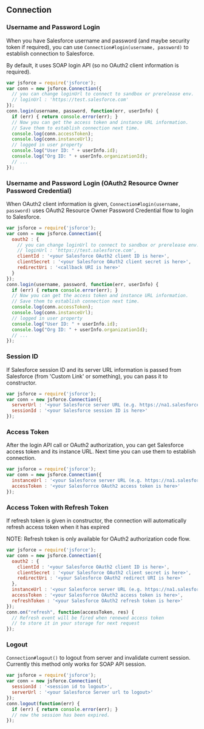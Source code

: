 ---
---

## Connection

### Username and Password Login

When you have Salesforce username and password (and maybe security token if required),
you can use `Connection#login(username, password)` to establish connection to Salesforce.

By default, it uses SOAP login API (so no OAuth2 client information is required).

```javascript
var jsforce = require('jsforce');
var conn = new jsforce.Connection({
  // you can change loginUrl to connect to sandbox or prerelease env.
  // loginUrl : 'https://test.salesforce.com'
});
conn.login(username, password, function(err, userInfo) {
  if (err) { return console.error(err); }
  // Now you can get the access token and instance URL information.
  // Save them to establish connection next time.
  console.log(conn.accessToken);
  console.log(conn.instanceUrl);
  // logged in user property
  console.log("User ID: " + userInfo.id);
  console.log("Org ID: " + userInfo.organizationId);
  // ...
});
```

### Username and Password Login (OAuth2 Resource Owner Password Credential)

When OAuth2 client information is given, `Connection#login(username, password)` uses OAuth2 Resource Owner Password Credential flow to login to Salesforce.

```javascript
var jsforce = require('jsforce');
var conn = new jsforce.Connection({
  oauth2 : {
    // you can change loginUrl to connect to sandbox or prerelease env.
    // loginUrl : 'https://test.salesforce.com',
    clientId : '<your Salesforce OAuth2 client ID is here>',
    clientSecret : '<your Salesforce OAuth2 client secret is here>',
    redirectUri : '<callback URI is here>'
  }
});
conn.login(username, password, function(err, userInfo) {
  if (err) { return console.error(err); }
  // Now you can get the access token and instance URL information.
  // Save them to establish connection next time.
  console.log(conn.accessToken);
  console.log(conn.instanceUrl);
  // logged in user property
  console.log("User ID: " + userInfo.id);
  console.log("Org ID: " + userInfo.organizationId);
  // ...
});
```

### Session ID

If Salesforce session ID and its server URL information is passed from Salesforce (from 'Custom Link' or something),
you can pass it to constructor.


```javascript
var jsforce = require('jsforce');
var conn = new jsforce.Connection({
  serverUrl : '<your Salesforce server URL (e.g. https://na1.salesforce.com) is here>',
  sessionId : '<your Salesforce session ID is here>'
});
```

### Access Token

After the login API call or OAuth2 authorization, you can get Salesforce access token and its instance URL.
Next time you can use them to establish connection.

```javascript
var jsforce = require('jsforce');
var conn = new jsforce.Connection({
  instanceUrl : '<your Salesforce server URL (e.g. https://na1.salesforce.com) is here>',
  accessToken : '<your Salesforrce OAuth2 access token is here>'
});
```

### Access Token with Refresh Token

If refresh token is given in constructor, the connection will automatically refresh access token when it has expired 

NOTE: Refresh token is only available for OAuth2 authorization code flow.

```javascript
var jsforce = require('jsforce');
var conn = new jsforce.Connection({
  oauth2 : {
    clientId : '<your Salesforce OAuth2 client ID is here>',
    clientSecret : '<your Salesforce OAuth2 client secret is here>',
    redirectUri : '<your Salesforce OAuth2 redirect URI is here>'
  },
  instanceUrl : '<your Salesforce server URL (e.g. https://na1.salesforce.com) is here>',
  accessToken : '<your Salesforrce OAuth2 access token is here>',
  refreshToken : '<your Salesforce OAuth2 refresh token is here>'
});
conn.on("refresh", function(accessToken, res) {
  // Refresh event will be fired when renewed access token
  // to store it in your storage for next request
});
```


### Logout

`Connection#logout()` to logout from server and invalidate current session.
Currently this method only works for SOAP API session.

```javascript
var jsforce = require('jsforce');
var conn = new jsforce.Connection({
  sessionId : '<session id to logout>',
  serverUrl : '<your Salesforce Server url to logout>'
});
conn.logout(function(err) {
  if (err) { return console.error(err); }
  // now the session has been expired.
});
```

